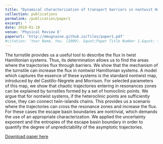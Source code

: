```yaml
---
title: "Dynamical characterization of transport barriers in nontwist Hamiltonian systems"
collection: publications
permalink: /publication/paper1
excerpt: ' '
date: 2018-01-18
venue: 'Physical Review E'
paperurl: 'http://mmugnaine.github.io/files/paper1.pdf'
#citation: 'Your Name, You. (2009). &quot;Paper Title Number 1.&quot; <i>Journal 1</i>. 1(1).'
---
```

The turnstile provides us a useful tool to describe the flux in twist Hamiltonian systems. Thus, its determination allows us to find the areas where the trajectories flux through barriers. We show that the mechanism of the turnstile can increase the flux in nontwist Hamiltonian systems. A model which captures the essence of these systems is the standard nontwist map, introduced by del Castillo-Negrete and Morrison. For selected parameters of this map, we show that chaotic trajectories entering in resonances zones can be explained by turnstiles formed by a set of homoclinic points. We argue that for nontwist systems, if the heteroclinic points are sufficiently close, they can connect twin-islands chains. This provides us a scenario where the trajectories can cross the resonance zones and increase the flux. For these cases the escape basin boundaries are nontrivial, which demands the use of an appropriate characterization. We applied the uncertainty exponent and the entropies of the escape basin boundary in order to quantify the degree of unpredictability of the asymptotic trajectories.

[Download paper here](http://mmugnaine.github.io/files/paper1.pdf)

